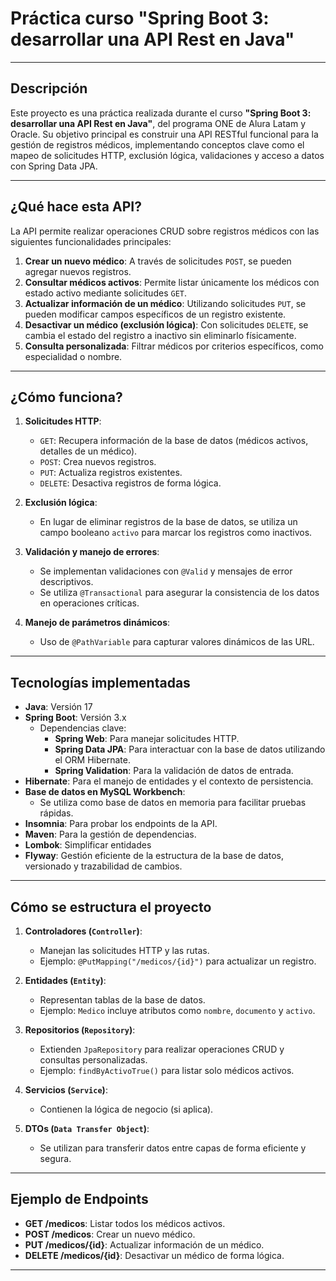 # Práctica curso "Spring Boot 3: desarrollar una API Rest en Java"

---

## Descripción

Este proyecto es una práctica realizada durante el curso **"Spring Boot 3: desarrollar una API Rest en Java"**, del programa ONE de Alura Latam y Oracle. Su objetivo principal es construir una API RESTful funcional para la gestión de registros médicos, implementando conceptos clave como el mapeo de solicitudes HTTP, exclusión lógica, validaciones y acceso a datos con Spring Data JPA.

---

## ¿Qué hace esta API?

La API permite realizar operaciones CRUD sobre registros médicos con las siguientes funcionalidades principales:

1. **Crear un nuevo médico**: A través de solicitudes `POST`, se pueden agregar nuevos registros.
2. **Consultar médicos activos**: Permite listar únicamente los médicos con estado activo mediante solicitudes `GET`.
3. **Actualizar información de un médico**: Utilizando solicitudes `PUT`, se pueden modificar campos específicos de un registro existente.
4. **Desactivar un médico (exclusión lógica)**: Con solicitudes `DELETE`, se cambia el estado del registro a inactivo sin eliminarlo físicamente.
5. **Consulta personalizada**: Filtrar médicos por criterios específicos, como especialidad o nombre.

---

## ¿Cómo funciona?

1. **Solicitudes HTTP**:
   - `GET`: Recupera información de la base de datos (médicos activos, detalles de un médico).
   - `POST`: Crea nuevos registros.
   - `PUT`: Actualiza registros existentes.
   - `DELETE`: Desactiva registros de forma lógica.

2. **Exclusión lógica**:
   - En lugar de eliminar registros de la base de datos, se utiliza un campo booleano `activo` para marcar los registros como inactivos.

3. **Validación y manejo de errores**:
   - Se implementan validaciones con `@Valid` y mensajes de error descriptivos.
   - Se utiliza `@Transactional` para asegurar la consistencia de los datos en operaciones críticas.

4. **Manejo de parámetros dinámicos**:
   - Uso de `@PathVariable` para capturar valores dinámicos de las URL.

---

## Tecnologías implementadas

- **Java**: Versión 17
- **Spring Boot**: Versión 3.x
  - Dependencias clave:
    - **Spring Web**: Para manejar solicitudes HTTP.
    - **Spring Data JPA**: Para interactuar con la base de datos utilizando el ORM Hibernate.
    - **Spring Validation**: Para la validación de datos de entrada.
- **Hibernate**: Para el manejo de entidades y el contexto de persistencia.
- **Base de datos en MySQL Workbench**:
  - Se utiliza como base de datos en memoria para facilitar pruebas rápidas.
- **Insomnia**: Para probar los endpoints de la API.
- **Maven**: Para la gestión de dependencias.
- **Lombok**: Simplificar entidades
- **Flyway**: Gestión eficiente de la estructura de la base de datos, versionado y trazabilidad de cambios.

---

## Cómo se estructura el proyecto

1. **Controladores (`Controller`)**:
   - Manejan las solicitudes HTTP y las rutas.
   - Ejemplo: `@PutMapping("/medicos/{id}")` para actualizar un registro.

2. **Entidades (`Entity`)**:
   - Representan tablas de la base de datos.
   - Ejemplo: `Medico` incluye atributos como `nombre`, `documento` y `activo`.

3. **Repositorios (`Repository`)**:
   - Extienden `JpaRepository` para realizar operaciones CRUD y consultas personalizadas.
   - Ejemplo: `findByActivoTrue()` para listar solo médicos activos.

4. **Servicios (`Service`)**:
   - Contienen la lógica de negocio (si aplica).

5. **DTOs (`Data Transfer Object`)**:
   - Se utilizan para transferir datos entre capas de forma eficiente y segura.

---

## Ejemplo de Endpoints

- **GET /medicos**: Listar todos los médicos activos.
- **POST /medicos**: Crear un nuevo médico.
- **PUT /medicos/{id}**: Actualizar información de un médico.
- **DELETE /medicos/{id}**: Desactivar un médico de forma lógica.

---

